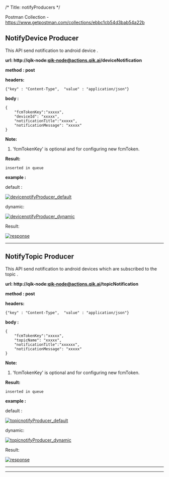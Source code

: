/*
Title: notifyProducers
*/

Postman Collection - https://www.getpostman.com/collections/ebbc1cb54d3bab54a22b


## NotifyDevice Producer

This API send notification to android device .

**url: http://qik-node:qik-node@actions.qik.ai/deviceNotification**

**method : post**

**headers:**

    {"key" : "Content-Type",  "value" : "application/json"}

**body :**

    {
        "fcmTokenKey":"xxxxx",
        "deviceId": "xxxxx",
        "notificationTitle":"xxxxx",
        "notificationMessage": "xxxxx"
    }

**Note:**

1. 'fcmTokenKey' is optional and for configuring new fcmToken.
    
**Result:**

    inserted in queue


**example :**

default :

[![devicenotifyProducer_default](%image_url%/qik-node-actions/notify/devicenotify_def.png "devicenotifyProducer_default")](%image_url%/qik-node-actions/notify/devicenotify_def.png "devicenotifyProducer_default")

dynamic:

[![devicenotifyProducer_dynamic](%image_url%/qik-node-actions/notify/devicenotify_dyn.png "devicenotifyProducer_dynamic")](%image_url%/qik-node-actions/notify/devicenotify_dyn.png "devicenotifyProducer_dynamic")

Result:

[![response](%image_url%/qik-node-actions/response.png "response")](!%5Bscreen-shots%5D/response.png "response")

------------

## NotifyTopic Producer

This API send notification to android devices which are subscribed to the topic .

**url: http://qik-node:qik-node@actions.qik.ai/topicNotification**

**method : post**

**headers:**

    {"key" : "Content-Type",  "value" : "application/json"}

**body :**

    {
        "fcmTokenKey":"xxxxx",
        "topicName": "xxxxx",
        "notificationTitle":"xxxxxx",
        "notificationMessage": "xxxxx"
    }

**Note:**

1. 'fcmTokenKey' is optional and for configuring new fcmToken.
    
**Result:**

    inserted in queue


**example :**

default :

[![topicnotifyProducer_default](%image_url%/qik-node-actions/notify/topicnotify_def.png "topicnotifyProducer_default")](%image_url%/qik-node-actions/notify/topicnotify_def.png "topicnotifyProducer_default")

dynamic:

[![topicnotifyProducer_dynamic](%image_url%/qik-node-actions/notify/topicnotify_dyn.png "topicnotifyProducer_dynamic")](%image_url%/qik-node-actions/notify/topicnotify_dyn.png "topicnotifyProducer_dynamic")

Result:

[![response](%image_url%/qik-node-actions/response.png "response")](!%5Bscreen-shots%5D/response.png "response")

------------
------------
